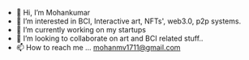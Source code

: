 - 👋 Hi, I’m Mohankumar
- 👀 I’m interested in BCI, Interactive art, NFTs', web3.0, p2p systems.
- 🌱 I’m currently working on my startups
- 💞️ I’m looking to collaborate on art and BCI related stuff..
- 📫 How to reach me ... mohanmv1711@gmail.com

<!---
psychon7/psychon7 is a ✨ special ✨ repository because its `README.md` (this file) appears on your GitHub profile.
You can click the Preview link to take a look at your changes.
--->
